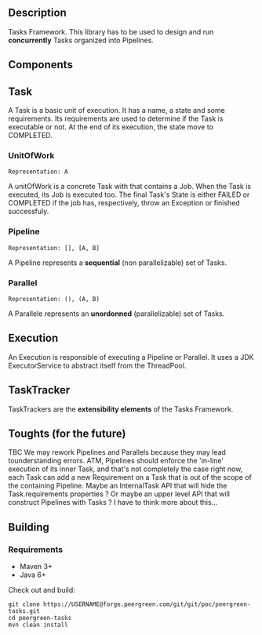 Description
-----------

Tasks Framework.
This library has to be used to design and run **concurrently** Tasks organized into Pipelines.


Components
--------

## Task
A Task is a basic unit of execution.
It has a name, a state and some requirements.
Its requirements are used to determine if the Task is executable or not.
At the end of its execution, the state move to COMPLETED.

### UnitOfWork
    Representation: A
A unitOfWork is a concrete Task with that contains a Job.
When the Task is executed, its Job is executed too.
The final Task's State is either FAILED or COMPLETED if the job has, respectively, throw an Exception
or finished successfuly.

### Pipeline
    Representation: [], [A, B]
A Pipeline represents a **sequential** (non parallelizable) set of Tasks.

### Parallel
    Representation: (), (A, B)
A Parallele represents an **unordonned** (parallelizable) set of Tasks.

## Execution
An Execution is responsible of executing a Pipeline or Parallel.
It uses a JDK ExecutorService to abstract itself from the ThreadPool.

## TaskTracker
TaskTrackers are the **extensibility elements** of the Tasks Framework.

Toughts (for the future)
--------

TBC
We may rework Pipelines and Parallels because they may lead tounderstanding errors.
ATM, Pipelines should enforce the 'in-line' execution of its inner Task, and that's not completely the case right now,
each Task can add a new Requirement on a Task that is out of the scope of the containing Pipeline.
Maybe an InternalTask API that will hide the Task.requirements properties ?
Or maybe an upper level API that will construct Pipelines with Tasks ?
I have to think more about this...

Building
--------

### Requirements

* Maven 3+
* Java 6+

Check out and build:

    git clone https://USERNAME@forge.peergreen.com/git/git/poc/peergreen-tasks.git
    cd peergreen-tasks
    mvn clean install
